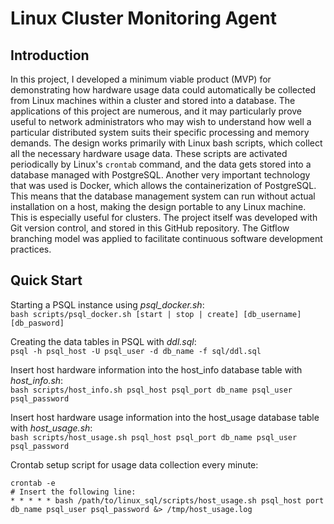 # Linux Cluster Monitoring Agent
## Introduction
In this project, I developed a minimum viable product (MVP) for 
demonstrating how hardware usage data could automatically be collected 
from Linux machines within a cluster and stored into a database. The 
applications of this project are numerous, and it may particularly prove 
useful to network administrators who may wish to understand how well a 
particular distributed system suits their specific processing and memory 
demands. The design works primarily with Linux bash scripts, which collect
all the necessary hardware usage data. These scripts are activated 
periodically by Linux's `crontab` command, and the data gets stored into 
a database managed with PostgreSQL. Another very important technology 
that was used is Docker, which allows the containerization of PostgreSQL.
This means that the database management system can run without actual 
installation on a host, making the design portable to any Linux machine.
This is especially useful for clusters. The project itself was developed
with Git version control, and stored in this GitHub repository. The 
Gitflow branching model was applied to facilitate continuous software 
development practices.

## Quick Start
Starting a PSQL instance using _psql_docker.sh_:<br />
`bash scripts/psql_docker.sh [start | stop | create] [db_username] [db_pasword]`

Creating the data tables in PSQL with _ddl.sql_:<br />
`psql -h psql_host -U psql_user -d db_name -f sql/ddl.sql`

Insert host hardware information into the host_info database table with _host_info.sh_:<br />
`bash scripts/host_info.sh psql_host psql_port db_name psql_user psql_password`

Insert host hardware usage information into the host_usage database table with _host_usage.sh_:<br />
`bash scripts/host_usage.sh psql_host psql_port db_name psql_user psql_password`

Crontab setup script for usage data collection every minute:
```
crontab -e
# Insert the following line:
* * * * * bash /path/to/linux_sql/scripts/host_usage.sh psql_host port db_name psql_user psql_password &> /tmp/host_usage.log
```